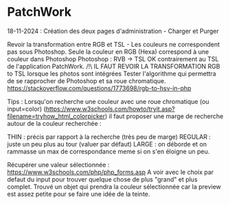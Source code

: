 # PatchWork

18-11-2024 : Création des deux pages d'administration - Charger et Purger

Revoir la transformation entre RGB et TSL - Les couleurs ne correspondent pas sous Photoshop.
Seule la couleur en RGB (Hexa) correspond à une couleur dans Photoshop
Photoshop : 
RVB -> TSL OK contrairement au TSL de l'application PatchWork.
/!\  IL FAUT REVOIR LA TRANSFORMATION RGB to TSL lorsque les photos sont intégrées
Tester l'algorithme qui permettra de se rapprocher de Photoshop et sa roue chromatique.
    https://stackoverflow.com/questions/1773698/rgb-to-hsv-in-php


Tips :
Lorsqu'on recherche une couleur avec une roue chromatique (ou input=color) (https://www.w3schools.com/howto/tryit.asp?filename=tryhow_html_colorpicker) il faut proposer une marge de recherche autour de la couleur recherchée :

THIN : précis par rapport à la recherche (très peu de marge)
REGULAR : juste un peu plus au tour (valuer par défaut)
LARGE : on déborde et on rammasse un max de correspondance meme si on s'en éloigne un peu.

Récupérer une valeur sélectionnée : https://www.w3schools.com/php/php_forms.asp
A voir avec le choix par defaut du input pour trouver quelque chose de plus "grand" et plus complet.
Trouvé un objet qui prendra la couleur sélectionnée car la preview est assez petite pour se faire une idée de la teinte.
